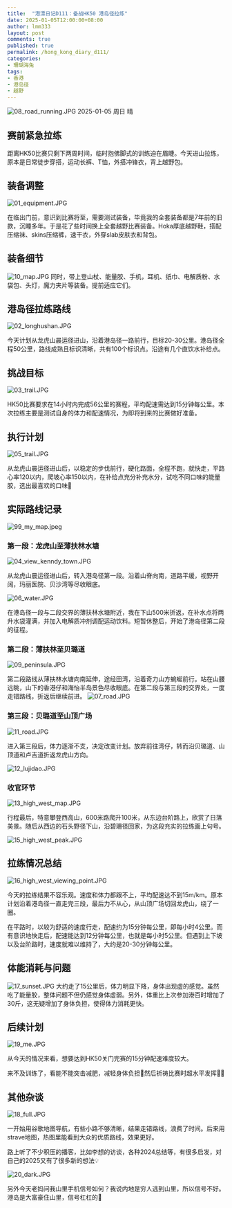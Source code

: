 ```yaml
---
title:  "港漂日记D111：备战HK50 港岛径拉练"
date: 2025-01-05T12:00:00+08:00
author: lmm333
layout: post
comments: true
published: true
permalink: /hong_kong_diary_d111/
categories:
- 珊瑚海兔
tags:
- 香港
- 港岛径
- 越野
---
```

![08_road_running.JPG](../images/2025/2025-01-05-hong_kong_diary_d111/08_road_running.JPG)
2025-01-05 周日 晴

## 赛前紧急拉练
距离HK50比赛只剩下两周时间，临时抱佛脚式的训练迫在眉睫。今天进山拉练，原本是日常徒步穿搭，运动长裤、T恤，外搭冲锋衣，背上越野包。

<!--more-->

## 装备调整
![01_equipment.JPG](../images/2025/2025-01-05-hong_kong_diary_d111/01_equipment.JPG)

在临出门前，意识到比赛将至，需要测试装备，毕竟我的全套装备都是7年前的旧款，沉睡多年。于是花了些时间换上全套越野比赛装备。Hoka厚底越野鞋，搭配压缩袜、skins压缩裤，速干衣，外穿slab皮肤衣和背包。

## 装备细节

![10_map.JPG](../images/2025/2025-01-05-hong_kong_diary_d111/10_map.JPG)
同时，带上登山杖、能量胶、手机，耳机、纸巾、电解质粉、水袋包、头灯，魔力夹片等装备。提前适应它们。

## 港岛径拉练路线
![02_longhushan.JPG](../images/2025/2025-01-05-hong_kong_diary_d111/02_longhushan.JPG)

今天计划从龙虎山晨运径进山，沿着港岛径一路前行，目标20-30公里。港岛径全程50公里，路线成熟且标识清晰，共有100个标识点。沿途有几个直饮水补给点。

## 挑战目标
![03_trail.JPG](../images/2025/2025-01-05-hong_kong_diary_d111/03_trail.JPG)

HK50比赛要求在14小时内完成56公里的赛程，平均配速需达到15分钟每公里。本次拉练主要是测试自身的体力和配速情况，为即将到来的比赛做好准备。

## 执行计划
![05_trail.JPG](../images/2025/2025-01-05-hong_kong_diary_d111/05_trail.JPG)

从龙虎山晨运径进山后，以稳定的步伐前行，硬化路面，全程不跑，就快走，平路心率120以内，爬坡心率150以内，在补给点充分补充水分，试吃不同口味的能量胶，选出最喜欢的口味🥰

## 实际路线记录
![99_my_map.jpeg](../images/2025/2025-01-05-hong_kong_diary_d111/99_my_map.jpeg)

### 第一段：龙虎山至薄扶林水塘
![04_view_kenndy_town.JPG](../images/2025/2025-01-05-hong_kong_diary_d111/04_view_kenndy_town.JPG)

从龙虎山晨运径进山后，转入港岛径第一段。沿着山脊向南，道路平缓，视野开阔，玛丽医院、贝沙湾等尽收眼底。

![06_water.JPG](../images/2025/2025-01-05-hong_kong_diary_d111/06_water.JPG)

在港岛径一段与二段交界的薄扶林水塘附近，我在下山500米折返，在补水点将两升水袋灌满，并加入电解质冲剂调配运动饮料。短暂休整后，开始了港岛径第二段的征程。

### 第二段：薄扶林至贝璐道
![09_peninsula.JPG](../images/2025/2025-01-05-hong_kong_diary_d111/09_peninsula.JPG)

第二段路线从薄扶林水塘向南延伸，途经田湾，沿着奇力山方蜿蜒前行。站在山腰远眺，山下的香港仔和海怡半岛景色尽收眼底。在第二段与第三段的交界处，一度走错路线，折返后继续前进。
![07_road.JPG](../images/2025/2025-01-05-hong_kong_diary_d111/07_road.JPG)

### 第三段：贝璐道至山顶广场

![11_road.JPG](../images/2025/2025-01-05-hong_kong_diary_d111/11_road.JPG)

进入第三段后，体力逐渐不支，决定改变计划。放弃前往湾仔，转而沿贝璐道、山顶道和卢吉道折返龙虎山方向。

![12_lujidao.JPG](../images/2025/2025-01-05-hong_kong_diary_d111/12_lujidao.JPG)

### 收官环节
![13_high_west_map.JPG](../images/2025/2025-01-05-hong_kong_diary_d111/13_high_west_map.JPG)

行程最后，特意攀登西高山，600米路爬升100米，从东边台阶路上，欣赏了日落美景。随后从西边的石头野径下山，沿碧珊径回家，为这段充实的拉练画上句号。

![15_high_west_peak.JPG](../images/2025/2025-01-05-hong_kong_diary_d111/15_high_west_peak.JPG)

## 拉练情况总结

![16_high_west_viewing_point.JPG](../images/2025/2025-01-05-hong_kong_diary_d111/16_high_west_viewing_point.JPG)

今天的拉练结果不容乐观。速度和体力都跟不上，平均配速达不到15m/km。原本计划沿着港岛径一直走完三段，最后力不从心，从山顶广场切回龙虎山，绕了一圈。

在平路时，以较为舒适的速度行走，配速约为15分钟每公里，即每小时4公里。而有意识地快走后，配速能达到12分钟每公里，也就是每小时5公里。但遇到上下坡以及台阶路时，速度就难以维持了，大约是20-30分钟每公里。

## 体能消耗与问题
![17_sunset.JPG](../images/2025/2025-01-05-hong_kong_diary_d111/17_sunset.JPG)
大约走了15公里后，体力明显下降，身体出现虚的感觉。虽然吃了能量胶，整体问题不但仍感觉身体虚弱。另外，体重比上次参加港百时增加了30斤，这无疑增加了身体负担，使得体力消耗更快。

## 后续计划
![19_me.JPG](../images/2025/2025-01-05-hong_kong_diary_d111/19_me.JPG)

从今天的情况来看，想要达到HK50关门完赛的15分钟配速难度较大。

来不及训练了，看能不能突击减肥，减轻身体负担🐷然后祈祷比赛时超水平发挥🙏🏻

## 其他杂谈
![18_full.JPG](../images/2025/2025-01-05-hong_kong_diary_d111/18_full.JPG)

一开始用谷歌地图导航，有些小路不够清晰，结果走错路线，浪费了时间。后来用strave地图，热图里能看到大众的优质路线，效果更好。

路上听了不少积压的播客，比如李想的访谈，各种2024总结等，有很多启发，对自己的2025又有了很多新的想法💡

![20_dark.JPG](../images/2025/2025-01-05-hong_kong_diary_d111/20_dark.JPG)

另外今天老妈问我山里手机信号如何？我说内地是穷人逃到山里，所以信号不好。港岛是大富豪住山里，信号杠杠的📶